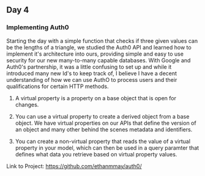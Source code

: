 ## Day 4

### Implementing Auth0

Starting the day with a simple function that checks if three given values can be the lengths of a triangle, we studied the Auth0 API and learned how to implement it's architecture into ours, providing simple and easy to use security for our new many-to-many capable databases. With Google and Auth0's partnership, it was a little confusing to set up and while it introduced many new Id's to keep track of, I believe I have a decent understanding of how we can use AuthO to process users and their qualifications for certain HTTP methods.

1. A virtual property is a property on a base object that is open for changes. 

2. You can use a virtual property to create a derived object from a base object. We have virtual properties on our APIs that define the version of an object and many other behind the scenes metadata and identifiers.

3. You can create a non-virtual property that reads the value of a virtual property in your model, which can then be used in a query paramter that defines what data you retrieve based on virtual property values.

Link to Project: https://github.com/ethanmmay/auth0/